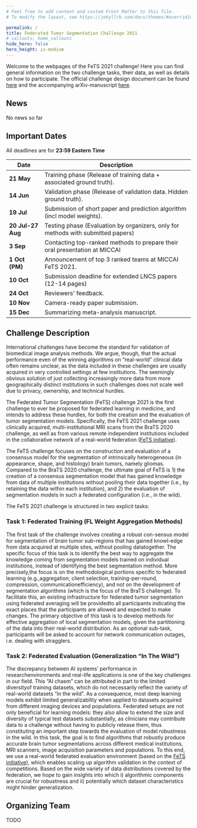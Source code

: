 ```yaml
---
# Feel free to add content and custom Front Matter to this file.
# To modify the layout, see https://jekyllrb.com/docs/themes/#overriding-theme-defaults

permalink: /
title: Federated Tumor Segmentation Challenge 2021
# callouts: home_callouts
hide_hero: false
hero_height: is-medium
---
```


Welcome to the webpages of the FeTS 2021 challenge! Here you can find general information on the two challenge tasks, their data, as well as details on how to participate. The official challenge design document can be found [here](https://zenodo.org/record/4573128#.YJKcEcCSk4s) and the accompanying arXiv-manuscript [here](https://arxiv.org/abs/2105.05874).

## News

No news so far

## Important Dates

All deadlines are for **23:59 Eastern Time**

| Date | Description|
| --- | --- |
| **21 May** | Training phase (Release of training data + associated ground truth). |
| **14 Jun** | Validation phase (Release of validation data. Hidden ground truth). |
| **19 Jul** | Submission of short paper and prediction algorithm (incl model weights).|
| **20 Jul-27 Aug** | Testing phase (Evaluation by organizers, only for methods with submitted papers) |
| **3 Sep** | Contacting top-ranked methods to prepare their oral presentation at MICCAI |
| **1 Oct (PM)** | Announcement of top 3 ranked teams at MICCAI FeTS 2021. |
| **10 Oct** | Submission deadline for extended LNCS papers (12-14 pages) |
| **24 Oct** | Reviewers' feedback. |
| **10 Nov** | Camera-ready paper submission. |
| **15 Dec** | Summarizing meta-analysis manuscript. |

## Challenge Description

International challenges have become the standard for validation of biomedical image analysis methods. We argue, though, that the actual performance even of the winning algorithms on “real-world” clinical data often  remains unclear, as the data included in these challenges are usually acquired in very controlled settings at few institutions. The seemingly obvious solution of just collecting increasingly more data from more geographically distinct institutions in such challenges does not scale well due to privacy, ownership, and technical hurdles.

The Federated Tumor Segmentation (FeTS) challenge 2021 is the first challenge to ever be proposed for federated learning in medicine, and intends to address these hurdles, for both the creation and the evaluation of tumor segmentation models. Specifically, the FeTS 2021 challenge uses clinically acquired, multi-institutional MRI scans from the BraTS 2020 challenge, as well as from various remote independent institutions included in the collaborative network of a real-world federation ([FeTS initiative](https://www.fets.ai/)).

The FeTS challenge focuses on the construction and evaluation of a consensus model for the segmentation of intrinsically heterogeneous (in appearance, shape, and histology) brain tumors, namely gliomas. Compared to the BraTS 2020 challenge, the ultimate goal of FeTS is 1) the creation of a consensus segmentation model that has gained knowledge from data of multiple institutions without pooling their data together (i.e., by retaining the data within each institution), and 2) the evaluation of segmentation models in such a federated configuration (i.e., in the wild).

The FeTS 2021 challenge is structured in two explicit tasks:

### Task 1: Federated Training (FL Weight Aggregation Methods)

The first task of the challenge involves creating a robust con-sensus model for segmentation of brain tumor sub-regions that has gained knowl-edge from data acquired at multiple sites, without pooling datatogether. The specific focus of this task is to identify the best way to aggregate the knowledge  coming  from  segmentation  models  trained  on  individual  institutions,  instead  of  identifying  the  best  segmentation  method.  More  precisely,the focus is on the methodological portions specific to federated learning (e.g.,aggregation,  client  selection,  training-per-round,  compression,  communicationefficiency),  and  not  on  the  development  of  segmentation  algorithms  (which  is the focus of the BraTS challenge). To facilitate this, an existing infrastructure for  federated  tumor  segmentation  using  federated  averaging  will  be  providedto all participants indicating the exact places that the participants are allowed and expected to make changes. The primary objective of this task is to develop methods for effective aggregation of local segmentation models, given the partitioning of the data into their real-world distribution. As an optional sub-task, participants will be asked to account for network communication outages, i.e. dealing with stragglers.

### Task 2: Federated Evaluation (Generalization “In The Wild”)

The discrepancy between AI systems’ performance in researchenvironments and real-life applications is one of the key challenges in our field.  This  “AI  chasm”  can  be  attributed  in  part  to  the  limited  diversityof  training  datasets,  which  do  not  necessarily  reflect  the  variety  of  real-world datasets  “in  the  wild”.  As  a  consequence,  most  deep  learning  models  exhibit limited generalizability when applied to datasets acquired from different imaging devices  and  populations.  Federated  setups  are  not  only  beneficial  for  learning models: they also allow to extend the size and diversity of typical test datasets substantially, as clinicians may contribute data to a challenge without having to publicly release them, thus constituting an important step towards the evaluation of model robustness in the wild. In  this  task,  the  goal  is  to  find  algorithms  that  robustly  produce  accurate brain tumor segmentations across different medical institutions, MRI scanners, image acquisition parameters and populations. To this end, we use a real-world federated evaluation environment (based on the [FeTS initiative](https://www.fets.ai/)), which enables scaling  up  algorithm  validation  in  the  context  of  competitions.  Based  on  the wide  variety  of  data  distributions  covered  by  the  federation,  we  hope  to  gain insights into which i) algorithmic components are crucial for robustness and ii) potentially which dataset characteristics might hinder generalization.

## Organizing Team

TODO
